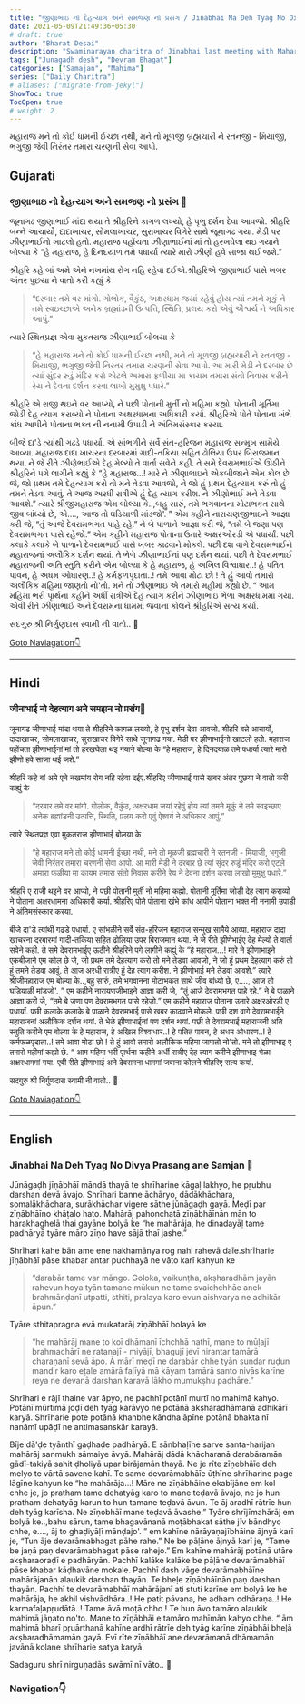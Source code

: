 ```yaml
---
title: "જીણાભાઇ નો દેહત્યાગ અને સમજણ નો પ્રસંગ / Jinabhai Na Deh Tyag No Divya Prasang ane Samjan"
date: 2021-05-09T21:49:36+05:30
# draft: true
author: "Bharat Desai"
description: "Swaminarayan charitra of Jinabhai last meeting with Maharaj and Wisdom of Jinabhai"
tags: ["Junagadh desh", "Devram Bhagat"]
categories: ["Samajan", "Mahima"]
series: ["Daily Charitra"]
# aliases: ["migrate-from-jekyl"]
ShowToc: true
TocOpen: true
# weight: 2
---
```


<!-- this Content Here will shown id listing page till "more" tag -->
મહારાજ મને તો કોઈ ધામની ઈચ્છા નથી, મને તો મૂળજી બ્રહ્મચારી ને રતનજી - મિયાજી, ભગુજી જેવી નિરંતર તમારા ચરણની સેવા આપો.
<!--more-->

## Gujarati
### જીણાભાઇ નો દેહત્યાગ અને સમજણ નો પ્રસંગ :tada:

જૂનાગઢ જીણાભાઈ માંદા થયા તે શ્રીહરિને કાગળ લખ્યો, હે પૃભુ દર્શન દેવા આવજો. શ્રીહરિ બન્ને આચાર્યો, દાદાખાચર, સોમલાખાચર, સુરાખાચર વિગેરે સાથે જૂનાગઢ ગયા. મેડી પર ઝીણાભાઈનો ખાટલો હતો. મહારાજ પહોંચતા ઝીણાભાઈનાં માં તો હરખઘેલા થઇ ગયાને બોલ્યા કે “હે મહારાજ, હે દિનદયાળ તમે પધાર્યા ત્યારે મારો ઝીણો હવે સાજા થઈ જશે.”

શ્રીહરિ કહે બાં અમે એને નખમાંય રોગ નહિ રહેવા દઈએ.શ્રીહરિએ જીણાભાઈ પાસે ખબર અંતર પુછયા ને વાતો કરી કહ્યું કે 

> “દરબાર તમે વર માંગો. ગોલોક, વૈકુંઠ, અક્ષરધામ જયાં રહેવું હોય ત્યાં તમને મૂકું ને તમે સ્વઇચ્છાએ અનેક બ્રહ્માંડની ઉત્પત્તિ, સ્થિતિ, પ્રલય કરો એવું ઐશ્વર્ય ને અધિકાર આપું.” 

ત્યારે સ્થિતપ્રજ્ઞ એવા મુકતરાજ ઝીણાભાઈ બોલયા કે 

> “હે મહારાજ મને તો કોઈ ધામની ઈચ્છા નથી, મને તો મૂળજી બ્રહ્મચારી ને રતનજી - મિયાજી, ભગુજી જેવી નિરંતર તમારા ચરણની સેવા આપો. આ મારી મેડી ને દરબાર છે ત્યાં સુંદર રુડું મંદિર કરો એટલે અમારા ફળીયા મા કાયમ તમારા સંતો નિવાસ કરીને રેય ને દેવના દર્શન કરવા લાખો મુમુક્ષુ પધારે.”

શ્રીહરિ એ રાજી થઇને વર આપ્યો, ને પછી પોતાની મુર્તી નો મહિમા કહ્યો. પોતાની મૂર્તિમા જોડી દેહ ત્યાગ કરાવ્યો ને પોતાના અક્ષરધામના અધિકારી કર્યા. શ્રીહરિએ પોતે પોતાના ખંભે કાંધ આપીને પોતાના ભક્ત ની નનામી ઉપાડી ને અંતિમસંસ્કાર કરયા.

બીજે દા'ડે ત્યાંથી ગઢડે પધાર્યા. એ સાંભળીને સર્વે સંત-હરિજન મહારાજ સન્મુખ સામૈયે આવ્યા.
મહારાજ દાદા ખાચરના દરબારમાં ગાદી-તકિયા સહિત ઢોલિયા ઉપર બિરાજમાન થયા. ને જે રીતે ઝીણેભાઈએ દેહ મેલ્યો તે વાર્તા સવેને કહી. તે સમે દેવરામભાઈએ ઊઠીને શ્રીહરિને પગે લાગીને કહ્યું કે “હે મહારાજ...! મારે ને ઝીણાભાઇને એકબીજાને એમ કોલ છે જે, જો પ્રથમ તમે દેહત્યાગ કરો તો મને તેડવા આવજો, ને જો હું પ્રથમ દેહત્યાગ કરું તો હું તમને તેડવા આવું. તે આજ અરધી રાત્રીએ હું દેહ ત્યાગ કરીશ. ને ઝીણોભાઈ મને તેડવા આવશે.” ત્યારે શ્રીજીમહારાજ એમ બોલ્યા કે..,બહુ સારું, તમે ભગવાનના મોટાભકત સાથે જીવ બાંધ્યો છે, એ...., આજ તો ઘડિયાળી માંડજો'. ” એમ કહીને નારાયણજીભાઇને આજ્ઞા કરી જે, “તું આજે દેવરામભગત પાહે રહે.” ને બે પાળાને આજ્ઞા કરી જે, “તમે બે જણા પણ દેવરામભગત પાસે રહેજો.” એમ કહીને મહારાજ પોતાના ઉતારે અક્ષરઓરડી એ પધાર્યાં. પછી કલાકે કલાકે બે પાળાને દેવરામભાઈ પાસે ખબર કાઢવાને મોકલે. પછી દશ વાગે દેવરામભાઈને મહારાજનાં અલૌકિક દર્શન થયાં. તે ભેળે ઝીણાભાઈનાં પણ દર્શન થયાં. પછી તે દેવરામભાઈ મહારાજની અતિ સ્તુતિ કરીને એમ બોલ્યા કે હે મહારાજ, હે અખિલ વિશ્વાધાર..! હે પતિત પાવન, હે અધમ ઓધારણ..! હે કર્મફળપૃદાતા..! તમે આવા મોટા છો ! તે હું આવો તમારો અલૌકિક મહિમા જાણતો નો'તો. મને તો ઝીણાભાઇ એ તમારો મહીમાં કહ્યો છે. “ આમ મહિમા ભરી પૃાર્થના કહીને અર્ધી રાત્રીએ દેહ ત્યાગ કરીને ઝીણાભાઇ ભેળા અક્ષરધામમાં ગયા. એવી રીતે ઝીણાભાઈ અને દેવરામના ધામમાં જવાના કોલને શ્રીહરિએ સત્ય કર્યા.

સદગુરુ શ્રી નિર્ગુણદાસ સ્વામી ની વાતો..
:pray:

[Goto Naviagation:point_down: ](#navigation)

----
## Hindi
### जीनाभाई नो देहत्याग अने समझन नो प्रसंग:tada:

जूनागढ जीणाभाई मांदा थया ते श्रीहरिने कागळ लख्यो, हे पृभु दर्शन देवा आवजो. श्रीहरि बन्ने आचार्यो, दादाखाचर, सोमलाखाचर, सुराखाचर विगेरे साथे जूनागढ गया. मेडी पर झीणाभाईनो खाटलो हतो. महाराज पहोंचता झीणाभाईनां मां तो हरखघेला थइ गयाने बोल्या के “हे महाराज, हे दिनदयाळ तमे पधार्या त्यारे मारो झीणो हवे साजा थई जशे.”

श्रीहरि कहे बां अमे एने नखमांय रोग नहि रहेवा दईए.श्रीहरिए जीणाभाई पासे खबर अंतर पुछया ने वातो करी कह्युं के 

> “दरबार तमे वर मांगो. गोलोक, वैकुंठ, अक्षरधाम जयां रहेवुं होय त्यां तमने मूकुं ने तमे स्वइच्छाए अनेक ब्रह्मांडनी उत्पत्ति, स्थिति, प्रलय करो एवुं ऐश्वर्य ने अधिकार आपुं.” 

त्यारे स्थितप्रज्ञ एवा मुकतराज झीणाभाई बोलया के 

> “हे महाराज मने तो कोई धामनी ईच्छा नथी, मने तो मूळजी ब्रह्मचारी ने रतनजी - मियाजी, भगुजी जेवी निरंतर तमारा चरणनी सेवा आपो. आ मारी मेडी ने दरबार छे त्यां सुंदर रुडुं मंदिर करो एटले अमारा फळीया मा कायम तमारा संतो निवास करीने रेय ने देवना दर्शन करवा लाखो मुमुक्षु पधारे.”

श्रीहरि ए राजी थइने वर आप्यो, ने पछी पोतानी मुर्ती नो महिमा कह्यो. पोतानी मूर्तिमा जोडी देह त्याग कराव्यो ने पोताना अक्षरधामना अधिकारी कर्या. श्रीहरिए पोते पोताना खंभे कांध आपीने पोताना भक्त नी ननामी उपाडी ने अंतिमसंस्कार करया.

बीजे दा'डे त्यांथी गढडे पधार्या. ए सांभळीने सर्वे संत-हरिजन महाराज सन्मुख सामैये आव्या.
महाराज दादा खाचरना दरबारमां गादी-तकिया सहित ढोलिया उपर बिराजमान थया. ने जे रीते झीणेभाईए देह मेल्यो ते वार्ता सवेने कही. ते समे देवरामभाईए ऊठीने श्रीहरिने पगे लागीने कह्युं के “हे महाराज...! मारे ने झीणाभाइने एकबीजाने एम कोल छे जे, जो प्रथम तमे देहत्याग करो तो मने तेडवा आवजो, ने जो हुं प्रथम देहत्याग करुं तो हुं तमने तेडवा आवुं. ते आज अरधी रात्रीए हुं देह त्याग करीश. ने झीणोभाई मने तेडवा आवशे.” त्यारे श्रीजीमहाराज एम बोल्या के..,बहु सारुं, तमे भगवानना मोटाभकत साथे जीव बांध्यो छे, ए...., आज तो घडियाळी मांडजो'. ” एम कहीने नारायणजीभाइने आज्ञा करी जे, “तुं आजे देवरामभगत पाहे रहे.” ने बे पाळाने आज्ञा करी जे, “तमे बे जणा पण देवरामभगत पासे रहेजो.” एम कहीने महाराज पोताना उतारे अक्षरओरडी ए पधार्यां. पछी कलाके कलाके बे पाळाने देवरामभाई पासे खबर काढवाने मोकले. पछी दश वागे देवरामभाईने महाराजनां अलौकिक दर्शन थयां. ते भेळे झीणाभाईनां पण दर्शन थयां. पछी ते देवरामभाई महाराजनी अति स्तुति करीने एम बोल्या के हे महाराज, हे अखिल विश्वाधार..! हे पतित पावन, हे अधम ओधारण..! हे कर्मफळपृदाता..! तमे आवा मोटा छो ! ते हुं आवो तमारो अलौकिक महिमा जाणतो नो'तो. मने तो झीणाभाइ ए तमारो महीमां कह्यो छे. “ आम महिमा भरी पृार्थना कहीने अर्धी रात्रीए देह त्याग करीने झीणाभाइ भेळा अक्षरधाममां गया. एवी रीते झीणाभाई अने देवरामना धाममां जवाना कोलने श्रीहरिए सत्य कर्या.

सदगुरु श्री निर्गुणदास स्वामी नी वातो..
:pray:


[Goto Naviagation:point_down: ](#navigation)

----
## English
### Jinabhai Na Deh Tyag No Divya Prasang ane Samjan :tada:

Jūnāgaḍh jīṇābhāī māndā thayā te shrīharine kāgaḷ lakhyo, he pṛubhu darshan devā āvajo. Shrīhari banne āchāryo, dādākhāchara, somalākhāchara, surākhāchar vigere sāthe jūnāgaḍh gayā. Meḍī par zīṇābhāīno khāṭalo hato. Mahārāj pahonchatā zīṇābhāīnān mān to harakhaghelā thai gayāne bolyā ke “he mahārāja, he dinadayāḷ tame padhāryā tyāre māro zīṇo have sājā thaī jashe.”

Shrīhari kahe bān ame ene nakhamānya rog nahi rahevā daīe.shrīharie jīṇābhāī pāse khabar antar puchhayā ne vāto karī kahyun ke 

> “darabār tame var māngo. Goloka, vaikunṭha, akṣharadhām jayān rahevun hoya tyān tamane mūkun ne tame svaichchhāe anek brahmānḍanī utpatti, sthiti, pralaya karo evun aishvarya ne adhikār āpun.” 

Tyāre sthitapragna evā mukatarāj zīṇābhāī bolayā ke 

> “he mahārāj mane to koī dhāmanī īchchhā nathī, mane to mūḷajī brahmachārī ne ratanajī - miyājī, bhagujī jevī nirantar tamārā charaṇanī sevā āpo. Ā mārī meḍī ne darabār chhe tyān sundar ruḍun mandir karo eṭale amārā faḷīyā mā kāyam tamārā santo nivās karīne reya ne devanā darshan karavā lākho mumukṣhu padhāre.”

Shrīhari e rājī thaine var āpyo, ne pachhī potānī murtī no mahimā kahyo. Potānī mūrtimā joḍī deh tyāg karāvyo ne potānā akṣharadhāmanā adhikārī karyā. Shrīharie pote potānā khanbhe kāndha āpīne potānā bhakta nī nanāmī upāḍī ne antimasanskār karayā.

Bīje dā'ḍe tyānthī gaḍhaḍe padhāryā. E sānbhaḷīne sarve santa-harijan mahārāj sanmukh sāmaiye āvyā. Mahārāj dādā khācharanā darabāramān gādī-takiyā sahit ḍholiyā upar birājamān thayā. Ne je rīte zīṇebhāīe deh melyo te vārtā savene kahī. Te same devarāmabhāīe ūṭhīne shrīharine page lāgīne kahyun ke “he mahārāja...! Māre ne zīṇābhāine ekabījāne em kol chhe je, jo pratham tame dehatyāg karo to mane teḍavā āvajo, ne jo hun pratham dehatyāg karun to hun tamane teḍavā āvun. Te āj aradhī rātrīe hun deh tyāg karīsha. Ne zīṇobhāī mane teḍavā āvashe.” Tyāre shrījīmahārāj em bolyā ke..,bahu sārun, tame bhagavānanā moṭābhakat sāthe jīv bāndhyo chhe, e...., āj to ghaḍiyāḷī mānḍajo'. ” em kahīne nārāyaṇajībhāine ājnyā karī je, “Tun āje devarāmabhagat pāhe rahe.” Ne be pāḷāne ājnyā karī je, “Tame be jaṇā paṇ devarāmabhagat pāse rahejo.” Em kahīne mahārāj potānā utāre akṣharaoraḍī e padhāryān. Pachhī kalāke kalāke be pāḷāne devarāmabhāī pāse khabar kāḍhavāne mokale. Pachhī dash vāge devarāmabhāīne mahārājanān alaukik darshan thayān. Te bheḷe zīṇābhāīnān paṇ darshan thayān. Pachhī te devarāmabhāī mahārājanī ati stuti karīne em bolyā ke he mahārāja, he akhil vishvādhāra..! He patit pāvana, he adham odhāraṇa..! He karmafaḷapṛudātā..! Tame āvā moṭā chho ! Te hun āvo tamāro alaukik mahimā jāṇato no'to. Mane to zīṇābhāi e tamāro mahīmān kahyo chhe. “ ām mahimā bharī pṛuārthanā kahīne ardhī rātrīe deh tyāg karīne zīṇābhāi bheḷā akṣharadhāmamān gayā. Evī rīte zīṇābhāī ane devarāmanā dhāmamān javānā kolane shrīharie satya karyā.

Sadaguru shrī nirguṇadās swāmī nī vāto..
:pray:


### Navigation:point_down:

